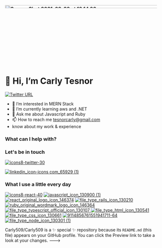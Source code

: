   ### <img width="985" height=5% alt="Screen Shot 2021-09-23 at 12 14 28" src="https://user-images.githubusercontent.com/42774502/134544835-7134a924-a608-44d3-8349-2d8e7fb719f3.png">
  
  
  # 👋 Hi, I’m Carly Tesnor

  
  [![Twitter URL](https://img.shields.io/twitter/url/https/twitter.com/bukotsunikki.svg?style=social&label=Follow%20%40tesnorc)](https://twitter.com/TesnorC)
  
- 👀 I’m interested in MERN Stack
- 🌱 I’m currently learning aws and .NET
- 💬 Ask me about Javascript and Ruby
- 📫 How to reach me tesnorcarly@gmail.com
- know about my work & experience 

### What can I help with?


### Let's be in touch
[![icons8-twitter-30](https://user-images.githubusercontent.com/42774502/124468066-a89a0180-dd66-11eb-9c71-97efc1e5bbef.png)](https://twitter.com/TesnorC)

[![linkedin_icon-icons com_65929 (1)](https://user-images.githubusercontent.com/42774502/134689817-b3f3674e-0427-4e51-86e2-938b870ba70c.png)](https://www.linkedin.com/in/carly-r-tesnor-633736160/)



### What I use a little every day
[![icons8-react-40](https://user-images.githubusercontent.com/42774502/124468436-17775a80-dd67-11eb-9aa9-0557d7002d36.png)](https://fr.reactjs.org/)
[![javascript_icon_130900 (1)](https://user-images.githubusercontent.com/42774502/132241171-55efe49a-4b13-4cfb-a37d-5159f946753f.png)](https://www.javascript.com/)
[![react_original_logo_icon_146374](https://user-images.githubusercontent.com/42774502/132243446-b3602283-73c6-4840-a3aa-b808969a4f04.png)](https://reactnative.dev/)
[![file_type_rails_icon_130210](https://user-images.githubusercontent.com/42774502/132242792-c4739b53-35ef-4f7e-88a1-5e88d284697e.png)](https://rubyonrails.org/)
[![ruby_original_wordmark_logo_icon_146364](https://user-images.githubusercontent.com/42774502/132242920-514f74b4-0189-4fb3-a326-5ef71c1988ea.png)](https://www.ruby-lang.org/)
[![file_type_typescript_official_icon_130107](https://user-images.githubusercontent.com/42774502/132243117-7681a814-7f58-464c-a368-0e6287f9b594.png)
](https://www.typescriptlang.org/)
[![file_type_html_icon_130541](https://user-images.githubusercontent.com/42774502/132246532-f8262a18-e465-4a9a-8c39-d508d80ddf74.png)](https://html.com/)
[![file_type_css_icon_130661](https://user-images.githubusercontent.com/42774502/132246628-58380fb2-2369-4235-b95c-a583136e292c.png)](https://www.w3schools.com/css/)
[![9114856761551941711-64](https://user-images.githubusercontent.com/42774502/133667499-6f4025b8-9a85-4d86-a6e9-b62d59b37fa5.png)](https://nextjs.org/)
[![file_type_node_icon_130301 (1)](https://user-images.githubusercontent.com/42774502/134688669-dfa61223-a693-4e73-b92d-26c580bd27f4.png)](https://nodejs.org/)




Carly509/Carly509 is a ✨ special ✨ repository because its `README.md` (this file) appears on your GitHub profile.
You can click the Preview link to take a look at your changes.
--->
